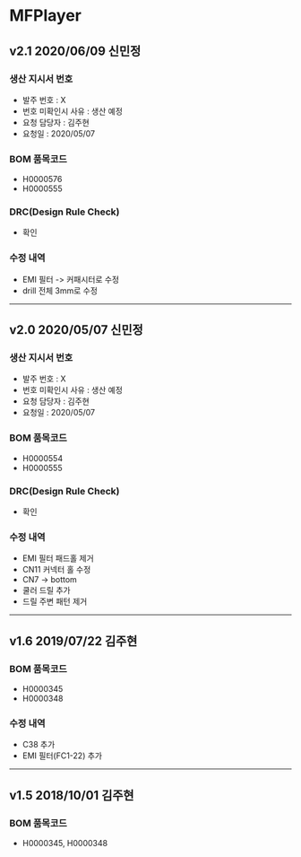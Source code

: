 # MFPlayer

## v2.1 2020/06/09 신민정

### 생산 지시서 번호
* 발주 번호 : X
* 번호 미확인시 사유 : 생산 예정
* 요청 담당자 : 김주현
* 요청일 : 2020/05/07

###  BOM 품목코드
* H0000576
* H0000555

### DRC(Design Rule Check)
* 확인

### 수정 내역
* EMI 필터 -> 커패시터로 수정
* drill 전체 3mm로 수정

----------

## v2.0 2020/05/07 신민정

### 생산 지시서 번호
* 발주 번호 : X
* 번호 미확인시 사유 : 생산 예정
* 요청 담당자 : 김주현
* 요청일 : 2020/05/07

###  BOM 품목코드
* H0000554
* H0000555

### DRC(Design Rule Check)
* 확인

### 수정 내역
* EMI 필터 패드홀 제거
* CN11 커넥터 홀 수정
* CN7 -> bottom
* 쿨러 드릴 추가
* 드릴 주변 패턴 제거 

----------

## v1.6 2019/07/22 김주현

###  BOM 품목코드
* H0000345
* H0000348

### 수정 내역
* C38 추가
* EMI 필터(FC1-22) 추가

----------

## v1.5 2018/10/01 김주현

###  BOM 품목코드
* H0000345, H0000348



